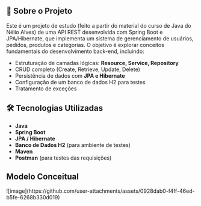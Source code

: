 <h2>📌 Sobre o Projeto</h2>
<p>Este é um projeto de estudo (feito a partir do material do curso de Java do Nélio Alves) de uma API REST desenvolvida com Spring Boot e JPA/Hibernate, que implementa um sistema de gerenciamento de usuários, pedidos, produtos e categorias. O objetivo é explorar conceitos fundamentais do desenvolvimento back-end, incluindo:</p>
<ul>
    <li>Estruturação de camadas lógicas: <strong>Resource, Service, Repository</strong></li>
    <li>CRUD completo (Create, Retrieve, Update, Delete)</li>
    <li>Persistência de dados com <strong>JPA e Hibernate</strong></li>
    <li>Configuração de um banco de dados H2 para testes</li>
    <li>Tratamento de exceções</li>
</ul>

<h2>🛠 Tecnologias Utilizadas</h2>
<ul>
    <li><strong>Java</strong></li>
    <li><strong>Spring Boot</strong></li>
    <li><strong>JPA / Hibernate</strong></li>
    <li><strong>Banco de Dados H2</strong> (para ambiente de testes)</li>
    <li><strong>Maven</strong></li>
    <li><strong>Postman</strong> (para testes das requisições)</li>
</ul>

<h2>Modelo Conceitual</h2>
![image](https://github.com/user-attachments/assets/0928dab0-f4ff-46ed-b5fe-6268b330d019)
